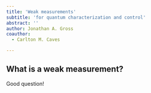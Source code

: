 ```yaml
---
title: 'Weak measurements'
subtitle: 'for quantum characterization and control'
abstract: ''
author: Jonathan A. Gross
coauthor:
  - Carlton M. Caves

---
```


What is a weak measurement?
---------------------------

Good question!
